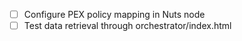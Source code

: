 - [ ] Configure PEX policy mapping in Nuts node
- [ ] Test data retrieval through orchestrator/index.html